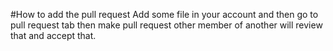 #How to add the pull request
Add some file in your account and then go to pull request tab then make pull request other member of another will review that and accept that.
